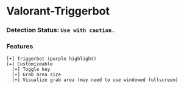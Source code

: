 # Valorant-Triggerbot
### Detection Status: ``Use with caution.``
### Features
```
[+] Triggerbot (purple highlight)
[=] Customizeable 
  [+] Toggle key 
  [+] Grab area size
  [+] Visualize grab area (may need to use windowed fullscreen)
```
